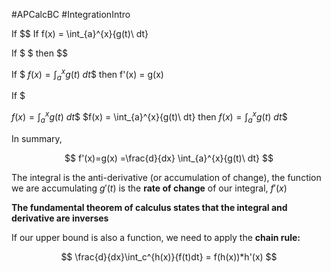 #APCalcBC #IntegrationIntro

If $$
If f(x) = \int_{a}^{x}{g(t)\ dt}

If $
$ then $$

If $
$f(x) = \int_{a}^{x}{g(t)\ dt}$$ then f'(x) = g(x)

If $

$f(x) = \int_{a}^{x}{g(t)\ dt}$$
$f(x) = \int_{a}^{x}{g(t)\ dt} then 
$f(x) = \int_{a}^{x}{g(t)\ dt}$$

In summary,

$$
f'(x)=g(x) =\frac{d}{dx} \int_{a}^{x}{g(t)\ dt}
$$

The integral is the anti-derivative (or accumulation of change), the function we are accumulating $g'(t)$ is the **rate of change** of our integral, $f'(x)$

**The fundamental theorem of calculus states that the integral and derivative are inverses**

If our upper bound is also a function, we need to apply the **chain rule:**

$$
\frac{d}{dx}\int_c^{h(x)}{f(t)dt} = f(h(x))*h'(x)
$$

